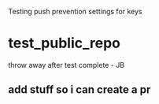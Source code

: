 Testing push prevention settings for keys

# test_public_repo
throw away after test complete - JB

add stuff so i can create a pr
---
